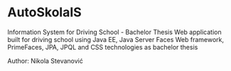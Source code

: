 # AutoSkolaIS
Information System for Driving School - Bachelor Thesis
Web application built for driving school using Java EE, Java Server Faces Web framework, PrimeFaces, JPA, JPQL and CSS technologies as bachelor thesis

Author: Nikola Stevanović

